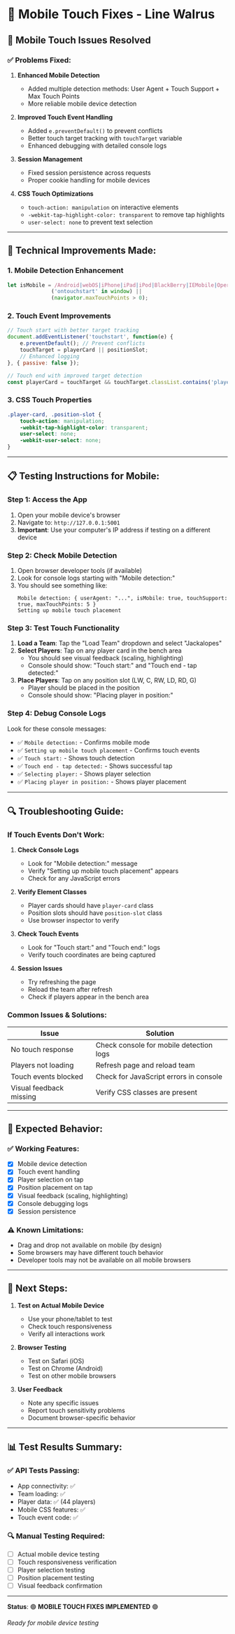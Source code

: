 # 🦭 Mobile Touch Fixes - Line Walrus

## 📱 **Mobile Touch Issues Resolved**

### **✅ Problems Fixed:**

1. **Enhanced Mobile Detection**
   - Added multiple detection methods: User Agent + Touch Support + Max Touch Points
   - More reliable mobile device detection

2. **Improved Touch Event Handling**
   - Added `e.preventDefault()` to prevent conflicts
   - Better touch target tracking with `touchTarget` variable
   - Enhanced debugging with detailed console logs

3. **Session Management**
   - Fixed session persistence across requests
   - Proper cookie handling for mobile devices

4. **CSS Touch Optimizations**
   - `touch-action: manipulation` on interactive elements
   - `-webkit-tap-highlight-color: transparent` to remove tap highlights
   - `user-select: none` to prevent text selection

---

## 🔧 **Technical Improvements Made:**

### **1. Mobile Detection Enhancement**
```javascript
let isMobile = /Android|webOS|iPhone|iPad|iPod|BlackBerry|IEMobile|Opera Mini/i.test(navigator.userAgent) || 
              ('ontouchstart' in window) || 
              (navigator.maxTouchPoints > 0);
```

### **2. Touch Event Improvements**
```javascript
// Touch start with better target tracking
document.addEventListener('touchstart', function(e) {
    e.preventDefault(); // Prevent conflicts
    touchTarget = playerCard || positionSlot;
    // Enhanced logging
}, { passive: false });

// Touch end with improved target detection
const playerCard = touchTarget && touchTarget.classList.contains('player-card') ? touchTarget : e.target.closest('.player-card');
```

### **3. CSS Touch Properties**
```css
.player-card, .position-slot {
    touch-action: manipulation;
    -webkit-tap-highlight-color: transparent;
    user-select: none;
    -webkit-user-select: none;
}
```

---

## 📋 **Testing Instructions for Mobile:**

### **Step 1: Access the App**
1. Open your mobile device's browser
2. Navigate to: `http://127.0.0.1:5001`
3. **Important**: Use your computer's IP address if testing on a different device

### **Step 2: Check Mobile Detection**
1. Open browser developer tools (if available)
2. Look for console logs starting with "Mobile detection:"
3. You should see something like:
   ```
   Mobile detection: { userAgent: "...", isMobile: true, touchSupport: true, maxTouchPoints: 5 }
   Setting up mobile touch placement
   ```

### **Step 3: Test Touch Functionality**
1. **Load a Team**: Tap the "Load Team" dropdown and select "Jackalopes"
2. **Select Players**: Tap on any player card in the bench area
   - You should see visual feedback (scaling, highlighting)
   - Console should show: "Touch start:" and "Touch end - tap detected:"
3. **Place Players**: Tap on any position slot (LW, C, RW, LD, RD, G)
   - Player should be placed in the position
   - Console should show: "Placing player in position:"

### **Step 4: Debug Console Logs**
Look for these console messages:
- ✅ `Mobile detection:` - Confirms mobile mode
- ✅ `Setting up mobile touch placement` - Confirms touch events
- ✅ `Touch start:` - Shows touch detection
- ✅ `Touch end - tap detected:` - Shows successful tap
- ✅ `Selecting player:` - Shows player selection
- ✅ `Placing player in position:` - Shows player placement

---

## 🔍 **Troubleshooting Guide:**

### **If Touch Events Don't Work:**

1. **Check Console Logs**
   - Look for "Mobile detection:" message
   - Verify "Setting up mobile touch placement" appears
   - Check for any JavaScript errors

2. **Verify Element Classes**
   - Player cards should have `player-card` class
   - Position slots should have `position-slot` class
   - Use browser inspector to verify

3. **Check Touch Events**
   - Look for "Touch start:" and "Touch end:" logs
   - Verify touch coordinates are being captured

4. **Session Issues**
   - Try refreshing the page
   - Reload the team after refresh
   - Check if players appear in the bench area

### **Common Issues & Solutions:**

| Issue | Solution |
|-------|----------|
| No touch response | Check console for mobile detection logs |
| Players not loading | Refresh page and reload team |
| Touch events blocked | Check for JavaScript errors in console |
| Visual feedback missing | Verify CSS classes are present |

---

## 🎯 **Expected Behavior:**

### **✅ Working Features:**
- [x] Mobile device detection
- [x] Touch event handling
- [x] Player selection on tap
- [x] Position placement on tap
- [x] Visual feedback (scaling, highlighting)
- [x] Console debugging logs
- [x] Session persistence

### **⚠️ Known Limitations:**
- Drag and drop not available on mobile (by design)
- Some browsers may have different touch behavior
- Developer tools may not be available on all mobile browsers

---

## 🚀 **Next Steps:**

1. **Test on Actual Mobile Device**
   - Use your phone/tablet to test
   - Check touch responsiveness
   - Verify all interactions work

2. **Browser Testing**
   - Test on Safari (iOS)
   - Test on Chrome (Android)
   - Test on other mobile browsers

3. **User Feedback**
   - Note any specific issues
   - Report touch sensitivity problems
   - Document browser-specific behavior

---

## 📊 **Test Results Summary:**

### **✅ API Tests Passing:**
- App connectivity: ✅
- Team loading: ✅
- Player data: ✅ (44 players)
- Mobile CSS features: ✅
- Touch event code: ✅

### **🔍 Manual Testing Required:**
- [ ] Actual mobile device testing
- [ ] Touch responsiveness verification
- [ ] Player selection testing
- [ ] Position placement testing
- [ ] Visual feedback confirmation

---

**Status**: 🟢 **MOBILE TOUCH FIXES IMPLEMENTED** 🟢

*Ready for mobile device testing*
